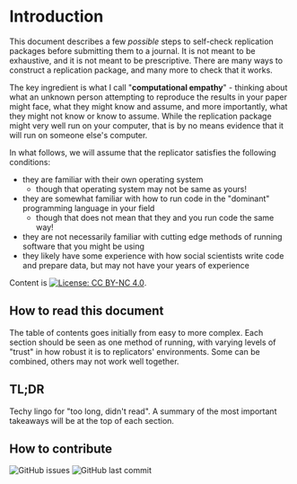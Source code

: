 
# Introduction

This document describes a few *possible* steps to self-check replication packages before submitting them to a journal. It is not meant to be exhaustive, and it is not meant to be prescriptive. There are many ways to construct a replication package, and many more to check that it works.

The key ingredient is what I call "**computational empathy**" - thinking about what an unknown person attempting to reproduce the results in your paper might face, what they might know and assume, and more importantly, what they might not know or know to assume. While the replication package might very well run on your computer, that is by no means evidence that it will run on someone else's computer. 

In what follows, we will assume that the replicator satisfies the following conditions:

- they are familiar with their own operating system
  - though that operating system may not be same as yours!
- they are somewhat familiar with how to run code in the "dominant" programming language in your field
  - though that does not mean that they and you run code the same way!
- they are not necessarily familiar with cutting edge methods of running software that you might be using
- they likely have some experience with how social scientists write code and prepare data, but may not have your years of experience

Content is [![License: CC BY-NC 4.0](https://licensebuttons.net/l/by-nc/4.0/80x15.png)](https://creativecommons.org/licenses/by-nc/4.0/).

## How to read this document

The table of contents goes initially from easy to more complex. Each section should be seen as one  method of running, with varying levels of "trust" in how robust it is to replicators' environments. Some can be combined, others may not work well together.

## TL;DR

Techy lingo for "too long, didn't read". A summary of the most important takeaways will be at the top of each section.

## How to contribute

![GitHub issues](https://img.shields.io/github/issues-raw/larsvilhuber/self-checking-reproducibility.svg?style=flat) ![GitHub last commit](https://img.shields.io/github/last-commit/larsvilhuber/self-checking-reproducibility.svg?style=flat) 

